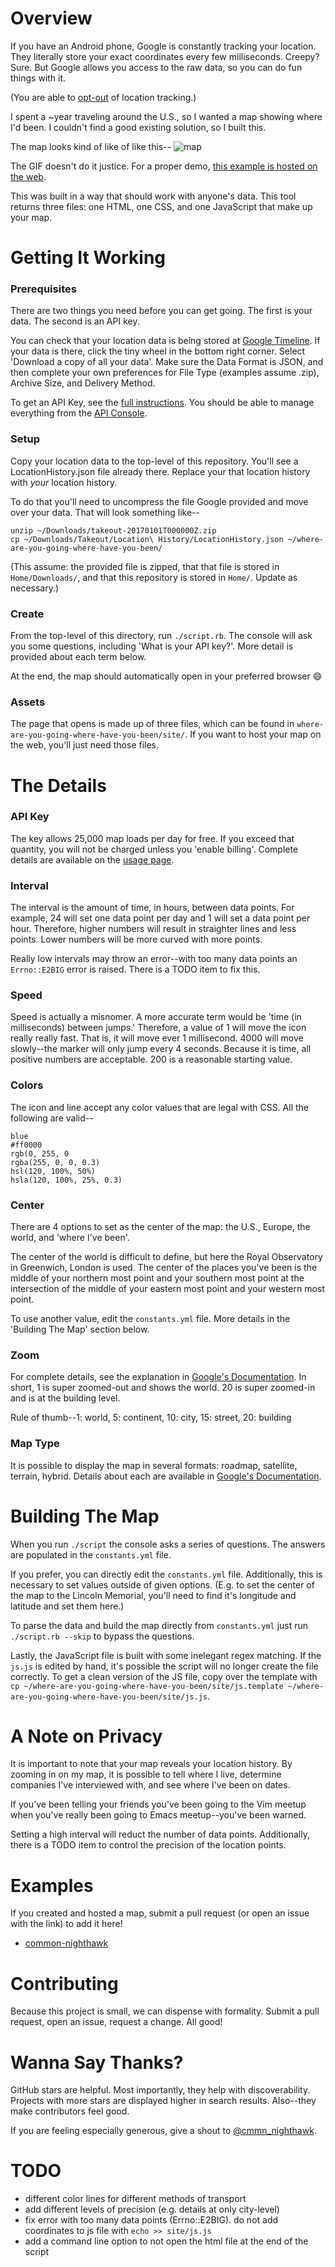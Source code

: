 # Overview
If you have an Android phone, Google is constantly tracking your location.
They literally store your exact coordinates every few milliseconds.
Creepy? Sure.
But Google allows you access to the raw data,
so you can do fun things with it.

(You are able to
[opt-out](https://support.google.com/accounts/answer/3118687?hl=en)
of location tracking.)

I spent a ~year traveling around the U.S.,
so I wanted a map showing where I'd been.
I couldn't find a good existing solution, so I built this.

The map looks kind of like of like this--
![map](http://i.imgur.com/VL3hM6g.gif "map")

The GIF doesn't do it justice.
For a proper demo,
[this example is hosted on the web](http://danielallendeutsch.com/projects/map.html).

This was built in a way that should work with anyone's data.
This tool returns three files:
one HTML, one CSS, and one JavaScript that make up your map.

# Getting It Working
### Prerequisites
There are two things you need before you can get going.
The first is your data.
The second is an API key.

You can check that your location data is being stored at
[Google Timeline](https://www.google.com/maps/timeline).
If your data is there, click the tiny wheel in the bottom right corner.
Select 'Download a copy of all your data'.
Make sure the Data Format is JSON,
and then complete your own preferences for File Type (examples assume .zip),
Archive Size, and Delivery Method.

To get an API Key, see the
[full instructions](https://developers.google.com/maps/documentation/javascript/get-api-key).
You should be able to manage everything from the
[API Console](https://console.developers.google.com/apis/credentials).

### Setup
Copy your location data to the top-level of this repository.
You'll see a LocationHistory.json file already there.
Replace your that location history with *your* location history.

To do that you'll need to
uncompress the file Google provided and move over your data.
That will look something like--
```
unzip ~/Downloads/takeout-20170101T000000Z.zip
cp ~/Downloads/Takeout/Location\ History/LocationHistory.json ~/where-are-you-going-where-have-you-been/
```
(This assume: the provided file is zipped,
that that file is stored in `Home/Downloads/`,
and that this repository is stored in `Home/`.
Update as necessary.)

### Create
From the top-level of this directory, run `./script.rb`.
The console will ask you some questions,
including 'What is your API key?'.
More detail is provided about each term below.

At the end, the map should automatically open in your preferred browser &#128516;

### Assets
The page that opens is made up of three files, which can be found in
`where-are-you-going-where-have-you-been/site/`.
If you want to host your map on the web, you'll just need those files.

# The Details
### API Key
The key allows 25,000 map loads per day for free.
If you exceed that quantity, you will not be charged unless you 'enable billing'.
Complete details are available on the
[usage page](https://developers.google.com/maps/documentation/javascript/usage).

### Interval
The interval is the amount of time, in hours, between data points.
For example, 24 will set one data point per day
and 1 will set a data point per hour.
Therefore, higher numbers will result in straighter lines and less points.
Lower numbers will be more curved with more points.

Really low intervals may throw an error--with too many data points
an `Errno::E2BIG` error is raised.
There is a TODO item to fix this.

### Speed
Speed is actually a misnomer.
A more accurate term would be 'time (in milliseconds) between jumps.'
Therefore, a value of 1 will move the icon really really fast.
That is, it will move ever 1 millisecond.
4000 will move slowly--the marker will only jump every 4 seconds.
Because it is time, all positive numbers are acceptable.
200 is a reasonable starting value.

### Colors
The icon and line accept any color values that are legal with CSS.
All the following are valid--
```
blue
#ff0000
rgb(0, 255, 0
rgba(255, 0, 0, 0.3)
hsl(120, 100%, 50%)
hsla(120, 100%, 25%, 0.3)
```

### Center
There are 4 options to set as the center of the map:
the U.S., Europe, the world, and 'where I've been'.

The center of the world is difficult to define,
but here the Royal Observatory in Greenwich, London is used.
The center of the places you've been is
the middle of your northern most point and your southern most point
at the intersection of
the middle of your eastern most point and your western most point.

To use another value, edit the `constants.yml` file.
More details in the 'Building The Map' section below.

### Zoom
For complete details, see the explanation in
[Google's Documentation](https://developers.google.com/maps/documentation/static-maps/intro#Zoomlevels).
In short, 1 is super zoomed-out and shows the world.
20 is super zoomed-in and is at the building level.

Rule of thumb--1: world, 5: continent, 10: city, 15: street, 20: building

### Map Type
It is possible to display the map in several formats:
roadmap, satellite, terrain, hybrid.
Details about each are available in
[Google's Documentation](https://developers.google.com/maps/documentation/static-maps/intro#MapTypes).

# Building The Map
When you run `./script` the console asks a series of questions.
The answers are populated in the `constants.yml` file.

If you prefer, you can directly edit the `constants.yml` file.
Additionally, this is necessary to set values outside of given options.
(E.g. to set the center of the map to the Lincoln Memorial,
you'll need to find it's longitude and latitude and set them here.)

To parse the data and build the map directly from `constants.yml`
just run `./script.rb --skip` to bypass the questions.

Lastly, the JavaScript file is built with some inelegant regex matching.
If the `js.js` is edited by hand,
it's possible the script will no longer create the file correctly.
To get a clean version of the JS file, copy over the template with
`cp ~/where-are-you-going-where-have-you-been/site/js.template ~/where-are-you-going-where-have-you-been/site/js.js`.

# A Note on Privacy
It is important to note that your map reveals your location history.
By zooming in on my map, it is possible to tell where I live,
determine companies I've interviewed with, and see where I've been on dates.

If you've been telling your friends you've been going to the Vim meetup
when you've really been going to Emacs meetup--you've been warned.

Setting a high interval will reduct the number of data points.
Additionally, there is a TODO item to control the precision of the location points.

# Examples
If you created and hosted a map, submit a pull request
(or open an issue with the link) to add it here!

* [common-nighthawk](http://danielallendeutsch.com/projects/map.html)

# Contributing
Because this project is small, we can dispense with formality.
Submit a pull request, open an issue, request a change.
All good!

# Wanna Say Thanks?
GitHub stars are helpful.
Most importantly, they help with discoverability.
Projects with more stars are displayed higher in search results.
Also--they make contributors feel good.

If you are feeling especially generous,
give a shout to [@cmmn_nighthawk](https://twitter.com/cmmn_nighthawk).

# TODO
* different color lines for different methods of transport
* add different levels of precision (e.g. details at only city-level)
* fix error with too many data points (Errno::E2BIG). do not add coordinates to js file with `echo >> site/js.js`
* add a command line option to not open the html file at the end of the script
